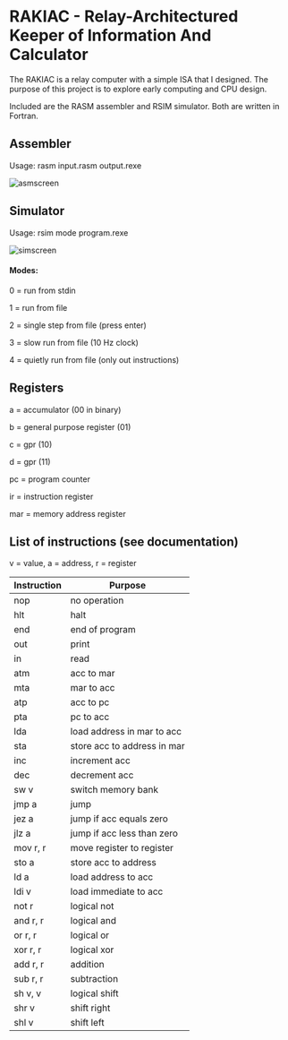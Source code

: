# RAKIAC - Relay-Architectured Keeper of Information And Calculator

The RAKIAC is a relay computer with a simple ISA that I designed.
The purpose of this project is to explore early computing and CPU design.

Included are the RASM assembler and RSIM simulator. Both are written in Fortran.

## Assembler

Usage: rasm input.rasm output.rexe

![asmscreen](https://user-images.githubusercontent.com/12766039/68814179-d063bf80-0680-11ea-8f71-9be1fd8b7e75.png)

## Simulator

Usage: rsim mode program.rexe

![simscreen](https://user-images.githubusercontent.com/12766039/68814178-ce99fc00-0680-11ea-9394-60347a9ef967.png)

#### Modes:

0 = run from stdin

1 = run from file

2 = single step from file (press enter)

3 = slow run from file (10 Hz clock)

4 = quietly run from file (only out instructions)

## Registers

a = accumulator (00 in binary)

b = general purpose register (01)

c = gpr (10)

d = gpr (11)

pc = program counter

ir = instruction register

mar = memory address register

## List of instructions (see documentation)

v = value, a = address, r = register

| Instruction | Purpose |
| ----------- | ------- |
| nop | no operation |
| hlt | halt |
| end | end of program |
| out | print |
| in | read |
| atm | acc to mar |
| mta | mar to acc |
| atp | acc to pc |
| pta | pc to acc |
| lda | load address in mar to acc |
| sta | store acc to address in mar |
| inc | increment acc |
| dec | decrement acc |
| sw v | switch memory bank |
| jmp a | jump |
| jez a | jump if acc equals zero |
| jlz a | jump if acc less than zero |
| mov r, r | move register to register |
| sto a | store acc to address |
| ld a | load address to acc |
| ldi v | load immediate to acc |
| not r | logical not |
| and r, r | logical and |
| or r, r | logical or |
| xor r, r | logical xor |
| add r, r | addition |
| sub r, r | subtraction |
| sh v, v | logical shift |
| shr v | shift right |
| shl v | shift left |
